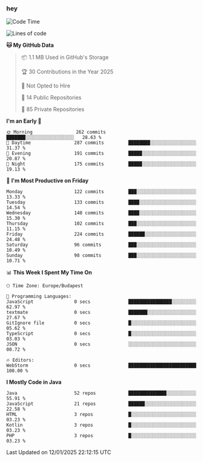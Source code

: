 ### hey

<!--START_SECTION:waka-->
![Code Time](http://img.shields.io/badge/Code%20Time-1%2C040%20hrs%2018%20mins-blue)

![Lines of code](https://img.shields.io/badge/From%20Hello%20World%20I%27ve%20Written-1.7%20million%20lines%20of%20code-blue)

**🐱 My GitHub Data** 

> 📦 1.1 MB Used in GitHub's Storage 
 > 
> 🏆 30 Contributions in the Year 2025
 > 
> 🚫 Not Opted to Hire
 > 
> 📜 14 Public Repositories 
 > 
> 🔑 85 Private Repositories 
 > 
**I'm an Early 🐤** 

```text
🌞 Morning                262 commits         ███████░░░░░░░░░░░░░░░░░░   28.63 % 
🌆 Daytime                287 commits         ████████░░░░░░░░░░░░░░░░░   31.37 % 
🌃 Evening                191 commits         █████░░░░░░░░░░░░░░░░░░░░   20.87 % 
🌙 Night                  175 commits         █████░░░░░░░░░░░░░░░░░░░░   19.13 % 
```
📅 **I'm Most Productive on Friday** 

```text
Monday                   122 commits         ███░░░░░░░░░░░░░░░░░░░░░░   13.33 % 
Tuesday                  133 commits         ████░░░░░░░░░░░░░░░░░░░░░   14.54 % 
Wednesday                140 commits         ████░░░░░░░░░░░░░░░░░░░░░   15.30 % 
Thursday                 102 commits         ███░░░░░░░░░░░░░░░░░░░░░░   11.15 % 
Friday                   224 commits         ██████░░░░░░░░░░░░░░░░░░░   24.48 % 
Saturday                 96 commits          ███░░░░░░░░░░░░░░░░░░░░░░   10.49 % 
Sunday                   98 commits          ███░░░░░░░░░░░░░░░░░░░░░░   10.71 % 
```


📊 **This Week I Spent My Time On** 

```text
🕑︎ Time Zone: Europe/Budapest

💬 Programming Languages: 
JavaScript               0 secs              ████████████████░░░░░░░░░   62.97 % 
textmate                 0 secs              ███████░░░░░░░░░░░░░░░░░░   27.67 % 
GitIgnore file           0 secs              █░░░░░░░░░░░░░░░░░░░░░░░░   05.62 % 
TypeScript               0 secs              █░░░░░░░░░░░░░░░░░░░░░░░░   03.03 % 
JSON                     0 secs              ░░░░░░░░░░░░░░░░░░░░░░░░░   00.72 % 

🔥 Editors: 
WebStorm                 0 secs              █████████████████████████   100.00 % 
```

**I Mostly Code in Java** 

```text
Java                     52 repos            ██████████████░░░░░░░░░░░   55.91 % 
JavaScript               21 repos            ██████░░░░░░░░░░░░░░░░░░░   22.58 % 
HTML                     3 repos             █░░░░░░░░░░░░░░░░░░░░░░░░   03.23 % 
Kotlin                   3 repos             █░░░░░░░░░░░░░░░░░░░░░░░░   03.23 % 
PHP                      3 repos             █░░░░░░░░░░░░░░░░░░░░░░░░   03.23 % 
```




 Last Updated on 12/01/2025 22:12:15 UTC
<!--END_SECTION:waka-->
